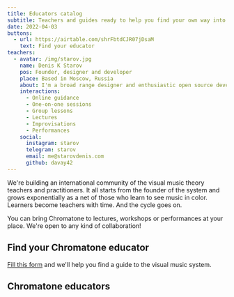 ```yaml
---
title: Educators catalog
subtitle: Teachers and guides ready to help you find your own way into music
date: 2022-04-03
buttons:
  - url: https://airtable.com/shrFbtdCJR07jDsaM
    text: Find your educator
teachers:
  - avatar: /img/starov.jpg
    name: Denis K Starov
    pos: Founder, designer and developer
    place: Based in Moscow, Russia
    about: I'm a broad range designer and enthusiastic open source developer. So I explore music with the web browser. And share my experiments and explorations with everyone here.
    interactions:
      - Online guidance
      - One-on-one sessions
      - Group lessons
      - Lectures
      - Improvisations
      - Performances
    social:
      instagram: starov
      telegram: starov
      email: me@starovdenis.com
      github: davay42
---
```


We're building an international community of the visual music theory teachers and practitioners. It all starts from the founder of the system and grows exponentially as a net of those who learn to see music in color. Learners become teachers with time. And the cycle goes on.

You can bring Chromatone to lectures, workshops or performances at your place. We're open to any kind of collaboration!

## Find your Chromatone educator

[Fill this form](https://airtable.com/shrFbtdCJR07jDsaM) and we'll help you find a guide to the visual music system.

## Chromatone educators

<author-card v-for="teacher in $frontmatter.teachers" :key="teacher" :author="teacher"  />